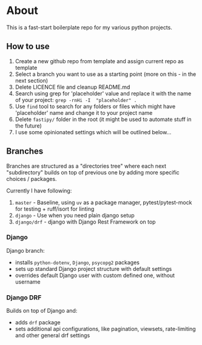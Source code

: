 # About

This is a fast-start boilerplate repo for my various python projects.

## How to use

1. Create a new github repo from template and assign current repo as template
1. Select a branch you want to use as a starting point (more on this - in the next section)
1. Delete LICENCE file and cleanup README.md
1. Search using grep for 'placeholder' value and replace it with the name of your project: `grep -rnHi -I  "placeholder" .`
1. Use `find` tool to search for any folders or files which might have 'placeholder' name and change it to your project name
1. Delete `fastipy/` folder in the root (it might be used to automate stuff in the future)
1. I use some opinionated settings which will be outlined below...

## Branches

Branches are structured as a "directories tree" where each next "subdirectory" builds on top of previous one
by adding more specific choices / packages.

Currently I have following:

1. `master` - Baseline, using `uv` as a package manager, pytest/pytest-mock for testing + ruff/isort for linting
1. `django` - Use when you need plain django setup
1. `django/drf` - django with Django Rest Framework on top

### Django

Django branch:
* installs `python-dotenv`, `Django`, `psycopg2` packages
* sets up standard Django project structure with default settings
* overrides default Django user with custom defined one, without username

### Django DRF

Builds on top of Django and:
* adds `drf` package
* sets additional api configurations, like pagination, viewsets, rate-limiting and other general drf settings

